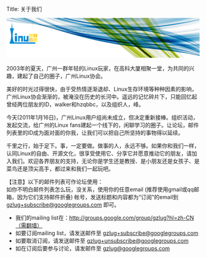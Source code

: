 Title: 关于我们

![gzlug](/images/others/flow.jpg)

2003年的夏天，广州一群年轻的Linux玩家，在高科大厦相聚一堂，为共同的兴趣，建起了自己的圈子，广州Linux协会。  

美好的时光过得很快，由于受热情逐渐退却、Linux生存环境等种种因素的影响，广州Linux协会渐渐的，被淹没在历史的长河中。遥远的记忆碎片下，只能回忆起曾经两位朋友的ID，walker和hzqbbc，以及组织人，峰。  

今天(2011年1月16日)，广州Linux用户组尚未成立，但决定重新接棒。组织活动，发起交流，给广州的Linux fans建起一个线下的，闲聊学习的圈子。让论坛，邮件列表里的ID成为面对面的你我，让我们可以把自己所坚持的事物得以延续。  

千里之行，始于足下。事，一定要做。做事的人，永远不够。如果你和我们一样，认同Linux的自由、开源文化，很享受使用它、分享它并愿意推动它的朋友，请加入我们。欢迎各界朋友的支持，无论你是学生还是教授、是小朋友还是女孩子、是菜鸟还是顶尖高手，都过来和我们一起玩吧。  


【注意】以下的邮件列表可作论坛使用：  
如你不明白邮件列表怎么玩，没关系，使用你的任意email (推荐使用gmail或qq邮箱，因为它们支持邮件折叠) 帐号，发送标题和内容都为“订阅”的email到 gzlug+subscribe@googlegroups.com 即可。  

- 我们的mailing list在：http://groups.google.com/group/gzlug?hl=zh-CN（需翻墙）  
- 如要订阅mailing list，请发送邮件至 gzlug+subscribe@googlegroups.com  
- 如要取消订阅，请发送邮件至 gzlug+unsubscribe@googlegroups.com  
- 如在订阅后要参与讨论，请发邮件至 gzlug@googlegroups.com  
